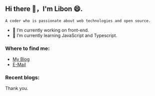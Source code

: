 ## Hi there 👋，I'm Libon 😄.

```
A coder who is passionate about web technologies and open source.
```

- 🔭 I’m currently working on front-end.
- 🌱 I’m currently learning JavaScript and Typescript.

### Where to find me:
 - [My Blog](https://www.libondev.cn)
 - [E-Mail](mailto:bon.li@outlook.com)

### Recent blogs:
<!-- BLOG-POST-LIST:START -->
<!-- BLOG-POST-LIST:END -->

Thank you.
